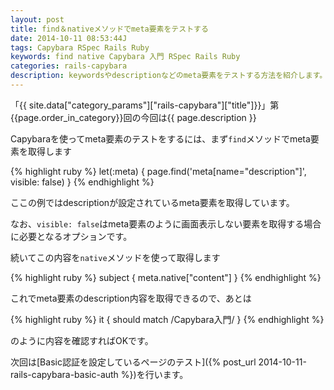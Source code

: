 ```yaml
---
layout: post
title: find＆nativeメソッドでmeta要素をテストする
date: 2014-10-11 08:53:44J
tags: Capybara RSpec Rails Ruby
keywords: find native Capybara 入門 RSpec Rails Ruby
categories: rails-capybara
description: keywordsやdescriptionなどのmeta要素をテストする方法を紹介します。
---
```


「{{ site.data["category_params"]["rails-capybara"]["title"]}}」第{{page.order_in_category}}回の今回は{{ page.description }}

Capybaraを使ってmeta要素のテストをするには、まず`find`メソッドでmeta要素を取得します

{% highlight ruby %}
let(:meta) { page.find('meta[name="description"]', visible: false) }
{% endhighlight %}

ここの例ではdescriptionが設定されているmeta要素を取得しています。

なお、`visible: false`はmeta要素のように画面表示しない要素を取得する場合に必要となるオプションです。

続いてこの内容を`native`メソッドを使って取得します

{% highlight ruby %}
subject { meta.native["content"] }
{% endhighlight %}

これでmeta要素のdescription内容を取得できるので、あとは

{% highlight ruby %}
it { should match /Capybara入門/ }
{% endhighlight %}

のように内容を確認すればOKです。

次回は[Basic認証を設定しているページのテスト]({% post_url 2014-10-11-rails-capybara-basic-auth %})を行います。
